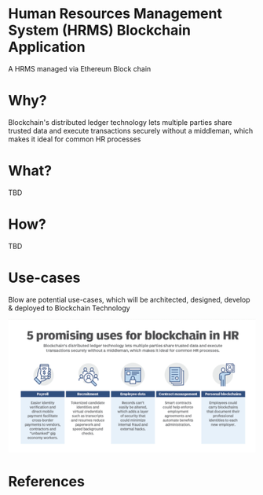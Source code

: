 # Human Resources Management System (HRMS) Blockchain Application
A HRMS managed via Ethereum Block chain

# Why?
Blockchain's distributed ledger technology lets multiple parties share trusted data and execute transactions securely without a middleman, which makes it ideal for common HR processes

# What?

TBD


# How?

TBD


# Use-cases
Blow are potential use-cases, which will be architected, designed, develop & deployed to Blockchain Technology

![HR Use Cases](Use-cases.png)

# References










